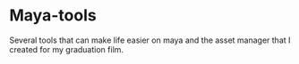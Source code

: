 # Maya-tools
Several tools that can make life easier on maya and the asset manager that I created for my graduation film.


